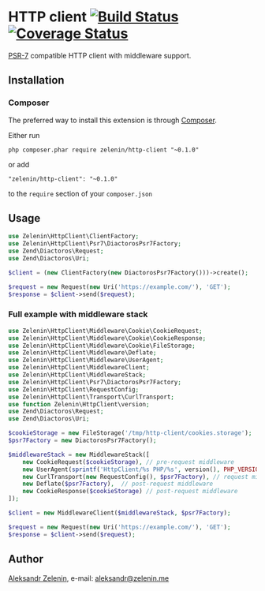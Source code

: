 # HTTP client [![Build Status](https://travis-ci.org/zelenin/http-client.svg?branch=master)](https://travis-ci.org/zelenin/http-client) [![Coverage Status](https://coveralls.io/repos/github/zelenin/http-client/badge.svg?branch=master)](https://coveralls.io/github/zelenin/http-client?branch=master)

[PSR-7](http://www.php-fig.org/psr/psr-7/) compatible HTTP client with middleware support.

## Installation

### Composer

The preferred way to install this extension is through [Composer](http://getcomposer.org/).

Either run

```
php composer.phar require zelenin/http-client "~0.1.0"
```

or add

```
"zelenin/http-client": "~0.1.0"
```

to the ```require``` section of your ```composer.json```

## Usage

```php
use Zelenin\HttpClient\ClientFactory;
use Zelenin\HttpClient\Psr7\DiactorosPsr7Factory;
use Zend\Diactoros\Request;
use Zend\Diactoros\Uri;

$client = (new ClientFactory(new DiactorosPsr7Factory()))->create();

$request = new Request(new Uri('https://example.com/'), 'GET');
$response = $client->send($request);
```

### Full example with middleware stack

```php
use Zelenin\HttpClient\Middleware\Cookie\CookieRequest;
use Zelenin\HttpClient\Middleware\Cookie\CookieResponse;
use Zelenin\HttpClient\Middleware\Cookie\FileStorage;
use Zelenin\HttpClient\Middleware\Deflate;
use Zelenin\HttpClient\Middleware\UserAgent;
use Zelenin\HttpClient\MiddlewareClient;
use Zelenin\HttpClient\MiddlewareStack;
use Zelenin\HttpClient\Psr7\DiactorosPsr7Factory;
use Zelenin\HttpClient\RequestConfig;
use Zelenin\HttpClient\Transport\CurlTransport;
use function Zelenin\HttpClient\version;
use Zend\Diactoros\Request;
use Zend\Diactoros\Uri;

$cookieStorage = new FileStorage('/tmp/http-client/cookies.storage');
$psr7Factory = new DiactorosPsr7Factory();

$middlewareStack = new MiddlewareStack([
    new CookieRequest($cookieStorage), // pre-request middleware
    new UserAgent(sprintf('HttpClient/%s PHP/%s', version(), PHP_VERSION)), // pre-request middleware
    new CurlTransport(new RequestConfig(), $psr7Factory), // request middleware
    new Deflate($psr7Factory),  // post-request middleware
    new CookieResponse($cookieStorage) // post-request middleware
]);

$client = new MiddlewareClient($middlewareStack, $psr7Factory);

$request = new Request(new Uri('https://example.com/'), 'GET');
$response = $client->send($request);
```

## Author

[Aleksandr Zelenin](https://github.com/zelenin/), e-mail: [aleksandr@zelenin.me](mailto:aleksandr@zelenin.me)
